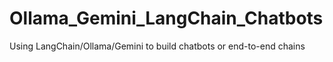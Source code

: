 # Ollama_Gemini_LangChain_Chatbots
Using LangChain/Ollama/Gemini to build chatbots or end-to-end chains
